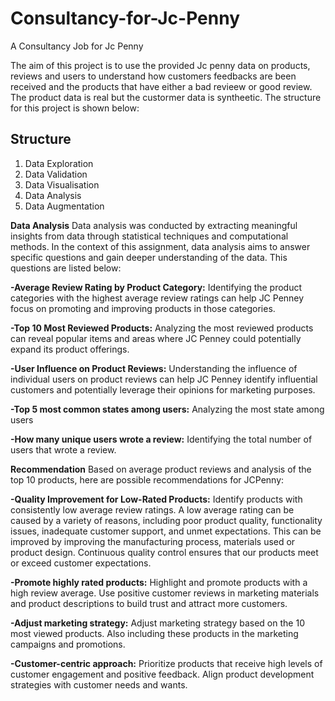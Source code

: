 # Consultancy-for-Jc-Penny
A Consultancy Job for Jc Penny

The aim of this project is to use the provided Jc penny data on products, reviews and users to understand how customers feedbacks are been received and the products that have either a bad revieew or good review. The product data is real but the custormer data is syntheetic. The structure for this project is shown below:

## Structure

 1. Data Exploration 
 2. Data Validation 
 3. Data Visualisation 
 4. Data Analysis 
 5. Data Augmentation 

**Data Analysis**
Data analysis was conducted by extracting meaningful insights from data through statistical techniques and computational methods. In the context of this assignment, data analysis aims to answer specific questions and gain deeper understanding of the data. This questions are listed below:

**-Average Review Rating by Product Category:** Identifying the product categories with the highest average review ratings can help JC Penney focus on promoting and improving products in those categories.

**-Top 10 Most Reviewed Products:** Analyzing the most reviewed products can reveal popular items and areas where JC Penney could potentially expand its product offerings.

**-User Influence on Product Reviews:** Understanding the influence of individual users on product reviews can help JC Penney identify influential customers and potentially leverage their opinions for marketing purposes.

**-Top 5 most common states among users:** Analyzing the most state among users

**-How many unique users wrote a review:** Identifying the total number of users that wrote a review.



**Recommendation**
Based on average product reviews and analysis of the top 10 products, here are possible recommendations for JCPenny:

**-Quality Improvement for Low-Rated Products:**
Identify products with consistently low average review ratings. A low average rating can be caused by a variety of reasons, including poor product quality, functionality issues, inadequate customer support, and unmet expectations. This can be improved by improving the manufacturing process, materials used or product design. Continuous quality control ensures that our products meet or exceed customer expectations.

**-Promote highly rated products:**
Highlight and promote products with a high review average.
Use positive customer reviews in marketing materials and product descriptions to build trust and attract more customers.

**-Adjust marketing strategy:**
Adjust marketing strategy based on the 10 most viewed products.
Also including these products in the marketing campaigns and promotions.

**-Customer-centric approach:**
Prioritize products that receive high levels of customer engagement and positive feedback.
Align product development strategies with customer needs and wants.
